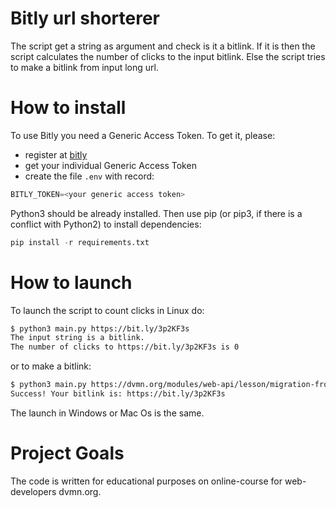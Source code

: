 # Bitly url shorterer

The script get a string as argument and check is it a bitlink. If it is then the script calculates the number of clicks to the input bitlink. Else the script tries to make a bitlink from input long url.

# How to install

To use Bitly you need a Generic Access Token. To get it, please:
- register at [bitly](https://bitly.com/)
- get your individual Generic Access Token
- create the file `.env` with record:
```python
BITLY_TOKEN=<your generic access token>
```

Python3 should be already installed. Then use pip (or pip3, if there is a conflict with Python2) to install dependencies:

```python
pip install -r requirements.txt
```
# How to launch

To launch the script to count clicks in Linux do:
```bash
$ python3 main.py https://bit.ly/3p2KF3s
The input string is a bitlink.
The number of clicks to https://bit.ly/3p2KF3s is 0
```
or to make a bitlink:
```bash
$ python3 main.py https://dvmn.org/modules/web-api/lesson/migration-from-website/#8
Success! Your bitlink is: https://bit.ly/3p2KF3s
```
The launch in Windows or Mac Os is the same.

# Project Goals

The code is written for educational purposes on online-course for web-developers dvmn.org.